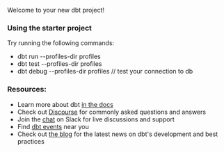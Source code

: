 Welcome to your new dbt project!

### Using the starter project

Try running the following commands:
- dbt run --profiles-dir profiles
- dbt test --profiles-dir profiles
- dbt debug --profiles-dir profiles    // test your connection to db


### Resources:
- Learn more about dbt [in the docs](https://docs.getdbt.com/docs/introduction)
- Check out [Discourse](https://discourse.getdbt.com/) for commonly asked questions and answers
- Join the [chat](https://community.getdbt.com/) on Slack for live discussions and support
- Find [dbt events](https://events.getdbt.com) near you
- Check out [the blog](https://blog.getdbt.com/) for the latest news on dbt's development and best practices
